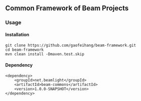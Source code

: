 ## Common Framework of Beam Projects

### Usage

#### Installation

    git clone https://github.com/gaofeihang/beam-framework.git
    cd beam-framework
    mvn clean install -Dmaven.test.skip

#### Dependency

    <dependency>
        <groupId>net.beamlight</groupId>
        <artifactId>beam-commons</artifactId>
        <version>1.0.0-SNAPSHOT</version>
    </dependency>
